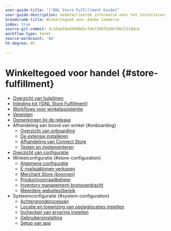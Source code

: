 ```yaml
---
user-guide-title: "[!DNL Store FulFillment Guide]"
user-guide-description: Gedetailleerde informatie over het installeren, configureren en gebruiken van Store Fulfillment voor Adobe Commerce-winkels.
breadcrumb-title: Winkeltegoed voor Adobe Commerce
index: true
source-git-commit: 4c10ab59ed304002cfde7398762bb70b223180ce
workflow-type: tm+mt
source-wordcount: '84'
ht-degree: 0%

---
```



# Winkeltegoed voor handel {#store-fulfillment}

- [Overzicht van hulplijnen](guide-overview.md)
- [Inleiding tot [!DNL Store Fulfillment]](introduction.md)
- [Workflows voor winkelassistentie](store-assist-modules.md)
- [Vereisten](solution-requirements.md)
- [Opmerkingen bij de release](release-notes.md)
- Afhandeling aan boord van winkel {#onboarding}
   - [Overzicht van onboarding](onboard.md)
   - [De extensie installeren](install.md)
   - [Afhandeling van Connect Store](connect-set-up-service.md)
   - [Testen en implementeren](test-and-deploy.md)
- [Overzicht van configuratie](service-config-settings-overview.md)
- Winkelconfiguratie {#store-configuration}
   - [Algemene configuratie](enable-general.md)
   - [E-mailsjablonen verkopen](sales-emails.md)
   - [Merchant Store (bronnen)](merchant-store-configuration.md)
   - [Productvoorraadbeheer](product-stock.md)
   - [Inventory management-bronoverdracht](inventory-stock-transfer.md)
   - [Meerdere websites/bereik](multi-site-and-scope-config.md)
- Systeemconfiguratie {#system-configuration}
   - [Achtergrondprocessen](background-processes.md)
   - [Locatie en toewijzing van opslaglocaties instellen](store-location-map-provider-setup.md)
   - [Inchecken van ervaring instellen](check-in-experience-setup.md)
   - [Gebruikersinstelling](user-setup.md)
   - [Setup van app](app-setup.md)

